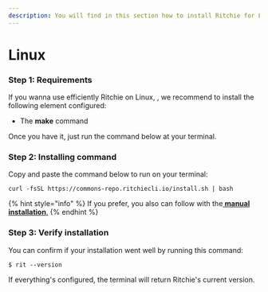 ```yaml
---
description: You will find in this section how to install Ritchie for Linux.
---
```


# Linux

### Step 1: Requirements

If you wanna use efficiently Ritchie on Linux, , we recommend to install the following element configured:

* The **make** command

Once you have it, just run the command below at your terminal. 

### Step 2: Installing command

Copy and paste the command below to run on your terminal: 

```text
curl -fsSL https://commons-repo.ritchiecli.io/install.sh | bash
```

{% hint style="info" %}
If you prefer, you also can follow with the[ **manual installation**.](manual-installation.md)
{% endhint %}

### Step 3: Verify installation 

You can confirm if your installation went well by running this command: 

```text
$ rit --version
```

If everything's configured, the terminal will return Ritchie's current version.  

